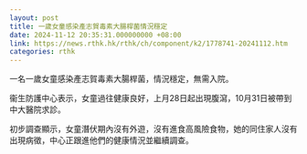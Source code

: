 ```yaml
---
layout: post
title: 一歲女童感染產志賀毒素大腸桿菌情況穩定
date: 2024-11-12 20:35:31.000000000 +08:00
link: https://news.rthk.hk/rthk/ch/component/k2/1778741-20241112.htm
categories: rthk
---
```


一名一歲女童感染產志賀毒素大腸桿菌，情況穩定，無需入院。

衞生防護中心表示，女童過往健康良好，上月28日起出現腹瀉，10月31日被帶到中大醫院求診。

初步調查顯示，女童潛伏期內沒有外遊，沒有進食高風險食物，她的同住家人沒有出現病徵，中心正跟進他們的健康情況並繼續調查。
